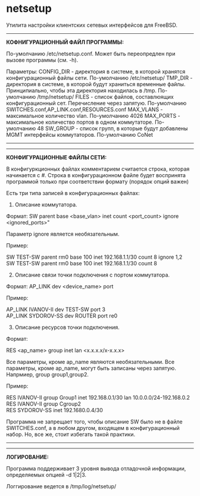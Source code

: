 # netsetup
Утилита настройки клиентских сетевых интерфейсов для FreeBSD.

---------------------------------------------------------------------------------
<b>КОФНИГУРАЦИОННЫЙ ФАЙЛ ПРОГРАММЫ:</b>

По-умолчанию /etc/netsetup.conf. Может быть переопредлен при вызове программы (см. -h).

Параметры:
CONFIG_DIR - директория в системе, в которой хранятся конфигурационный файлы сети.
	По-умолчанию /etc/netsetup/
TMP_DIR - директория в системе, в которой будут храниться временные файлы. Принципиально,
	чтобы эта директория находилась в /tmp.
	По-умолчанию /tmp/netsetup/
FILES - список файлов, составлюящих конфигурационный сет. Перечисление через запятую.
	По-умолчанию SWITCHES.conf,AP_LINK.conf,RESOURCES.conf
MAX_VLANS - максимальное количество vlan. По-умолчанию 4026
MAX_PORTS - максимальное количество портов в одном коммутаторе. По-умолчанию 48
SW_GROUP - список групп, в которые будут добавлены MGMT интерфейсы коммутаторов. По-умолчанию CoNet

---------------------------------------------------------------------------------
---------------------------------------------------------------------------------
<b>КОНФИГУРАЦИОННЫЕ ФАЙЛЫ СЕТИ:</b>

В конфигуркционных файлах комментарием считается строка, которая начинается с #.
Строка в конфигурационном файле будет воспринята программой только при соответствии формату (порядок опций важен)

Есть три типа записей в конфигурационных файлах:

1. Описание коммутатора.

Формат: SW <name> parent <parent netif> base <base_vlan> inet <gateway ip with bitmask> count <port_count> ignore <ignored_ports>"

Параметр ignore является необязательным.

Пример:

SW TEST-SW parent rm0 base 100 inet 192.168.1.1/30 count 8 ignore 1,2<br>
SW TEST-SW parent rm0 base 100 inet 192.168.1.1/30 count 8

2. Описание связи точки подключения с портом коммутатора.

Формат: AP_LINK <ap name> dev <device_name> port <port name>

Пример:

AP_LINK IVANOV-II dev TEST-SW port 3<br>
AP_LINK SYDOROV-SS dev ROUTER port re0


3. Описание ресурсов точки подключения.

Формат:

RES <ap_name> group <group name> inet <gateway ip with bitmask> lan <x.x.x.x/x-x.x.x>

Все параметры, кроме ap_name являются необязательными.
Все параметры, кроме ap_name, могут быть записаны через запятую. Напрмиер, group group1,group2.

Пример:

RES IVANOV-II group Group1 inet 192.168.0.1/30 lan 10.0.0.0/24-192.168.0.2<br>
RES IVANOV-II group Cgroup2<br>
RES SYDOROV-SS inet 192.1680.0.4/30


Программа не запрещает того, чтобы описание SW было не в файле SWITCHES.conf, а в любом другом, входящем в конфигурационный набор.
Но, все же, стоит избегать такой практики.

---------------------------------------------------------------------------------
---------------------------------------------------------------------------------
<b>ЛОГИРОВАНИЕ:</b>

Программа поддерживает 3 уровня вывода отладочной информации, определяемых опцией -d 1|2|3.

Логгирование ведется в /tmp/log/netsetup/




